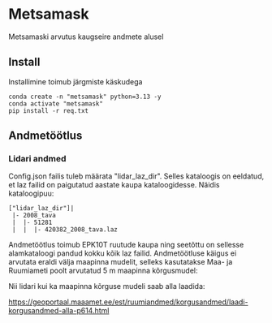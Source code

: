 # Metsamask
Metsamaski arvutus kaugseire andmete alusel

## Install

Installimine toimub järgmiste käskudega
```
conda create -n "metsamask" python=3.13 -y
conda activate "metsamask"
pip install -r req.txt
```

## Andmetöötlus

### Lidari andmed

Config.json failis tuleb määrata "lidar_laz_dir". Selles kataloogis on eeldatud, et laz failid on paigutatud aastate kaupa kataloogidesse. 
Näidis kataloogipuu:
```
["lidar_laz_dir"]|
 |- 2008_tava
 |  |- 51281
 |  |  |- 420382_2008_tava.laz
```

Andmetöötlus toimub EPK10T ruutude kaupa ning seetõttu on sellesse alamkataloogi pandud kokku kõik laz failid. Andmetöötluse käigus ei arvutata eraldi välja maapinna mudelit, selleks kasutatakse Maa- ja Ruumiameti poolt arvutatud 5 m maapinna kõrgusmudel: 

Nii lidari kui ka maapinna kõrguse mudeli saab alla laadida:

https://geoportaal.maaamet.ee/est/ruumiandmed/korgusandmed/laadi-korgusandmed-alla-p614.html

